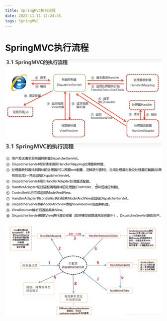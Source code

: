 ```yaml
---
title: SpringMVC执行流程
date: 2022-11-11 12:24:46
tags: SpringMVC
---
```

# SpringMVC执行流程

![image-20230321165224329](https://raw.githubusercontent.com/YVastness/picture-upload/main/image-20230321165224329-1679388748057-1-1679388752074-3-1679388755177-5.png)

![image-20230321165319398](https://raw.githubusercontent.com/YVastness/picture-upload/main/image-20230321165319398-1679388801588-7-1679388804462-9.png)

![在这里插入图片描述](https://raw.githubusercontent.com/YVastness/picture-upload/main/20201125214311471.png)
